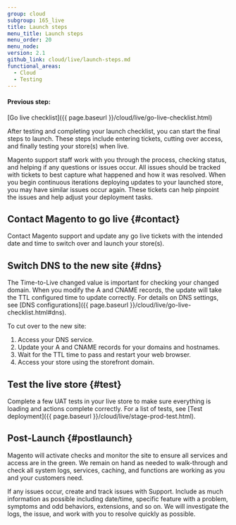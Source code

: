 ```yaml
---
group: cloud
subgroup: 165_live
title: Launch steps
menu_title: Launch steps
menu_order: 20
menu_node:
version: 2.1
github_link: cloud/live/launch-steps.md
functional_areas:
  - Cloud
  - Testing
---
```


#### Previous step:
[Go live checklist]({{ page.baseurl }}/cloud/live/go-live-checklist.html)

After testing and completing your launch checklist, you can start the final steps to launch. These steps include entering tickets, cutting over access, and finally testing your store(s) when live.

Magento support staff work with you through the process, checking status, and helping if any questions or issues occur. All issues should be tracked with tickets to best capture what happened and how it was resolved. When you begin continuous iterations deploying updates to your launched store, you may have similar issues occur again. These tickets can help pinpoint the issues and help adjust your deployment tasks.

## Contact Magento to go live {#contact}

Contact Magento support and update any go live tickets with the intended date and time to switch over and launch your store(s).

## Switch DNS to the new site {#dns}

The Time-to-Live changed value is important for checking your changed domain. When you modify the A and CNAME records, the update will take the TTL configured time to update correctly. For details on DNS settings, see [DNS configurations]({{ page.baseurl }}/cloud/live/go-live-checklist.html#dns).

To cut over to the new site:

1. Access your DNS service.
2. Update your A and CNAME records for your domains and hostnames.
3. Wait for the TTL time to pass and restart your web browser.
4. Access your store using the storefront domain.

## Test the live store {#test}

Complete a few UAT tests in your live store to make sure everything is loading and actions complete correctly. For a list of tests, see [Test deployment]({{ page.baseurl }}/cloud/live/stage-prod-test.html).

## Post-Launch {#postlaunch}

Magento will activate checks and monitor the site to ensure all services and access are in the green. We remain on hand as needed to walk-through and check all system logs, services, caching, and functions are working as you and your customers need.

If any issues occur, create and track issues with Support. Include as much information as possible including date/time, specific feature with a problem, symptoms and odd behaviors, extensions, and so on. We will investigate the logs, the issue, and work with you to resolve quickly as possible.
